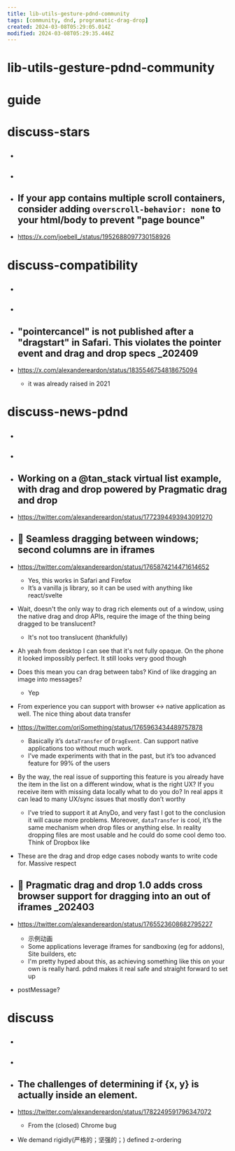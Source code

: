 ```yaml
---
title: lib-utils-gesture-pdnd-community
tags: [community, dnd, programatic-drag-drop]
created: 2024-03-08T05:29:05.014Z
modified: 2024-03-08T05:29:35.446Z
---
```


# lib-utils-gesture-pdnd-community

# guide

# discuss-stars
- ## 

- ## 

- ## If your app contains multiple scroll containers, consider adding `overscroll-behavior: none` to your html/body to prevent "page bounce"
- https://x.com/joebell_/status/1952688097730158926

# discuss-compatibility
- ## 

- ## 

- ## "pointercancel" is not published after a "dragstart" in Safari. This violates the pointer event and drag and drop specs _202409
- https://x.com/alexandereardon/status/1835546754818675094
  - it was already raised in 2021

# discuss-news-pdnd
- ## 

- ## 

- ## Working on a @tan_stack virtual list example, with drag and drop powered by Pragmatic drag and drop
- https://twitter.com/alexandereardon/status/1772394493943091270

- ## 🌰 Seamless dragging between windows; second columns are in iframes
- https://twitter.com/alexandereardon/status/1765874214471614652
  - Yes, this works in Safari and Firefox
  - It’s a vanilla js library, so it can be used with anything like react/svelte
- Wait, doesn't the only way to drag rich elements out of a window, using the native drag and drop APIs, require the image of the thing being dragged to be translucent?
  - It's not too translucent (thankfully)
- Ah yeah from desktop I can see that it's not fully opaque. On the phone it looked impossibly perfect. It still looks very good though

- Does this mean you can drag between tabs? Kind of like dragging an image into messages?
  - Yep

- From experience you can support with browser <-> native application as well. The nice thing about data transfer

- https://twitter.com/oriSomething/status/1765963434489757878
  - Basically it’s `dataTransfer` of `DragEvent`. Can support native applications too without much work. 
  - I’ve made experiments with that in the past, but it’s too advanced feature for 99% of the users
- By the way, the real issue of supporting this feature is you already have the item in the list on a different window, what is the right UX? If you receive item with missing data locally what to do you do? In real apps it can lead to many UX/sync issues that mostly don’t worthy
  -  I’ve tried to support it at AnyDo, and very fast I got to the conclusion it will cause more problems. Moreover,  `dataTransfer` is cool, it’s the same mechanism when drop files or anything else. In reality dropping files are most usable and he could do some cool demo too. Think of Dropbox like

- These are the drag and drop edge cases nobody wants to write code for. Massive respect 

- ## 🌰 Pragmatic drag and drop 1.0 adds cross browser support for dragging into an out of iframes _202403
- https://twitter.com/alexandereardon/status/1765523608682795227
  - 示例动画
  - Some applications leverage iframes for sandboxing (eg for addons), Site builders, etc
  - I'm pretty hyped about this, as achieving something like  this on your own is really hard. pdnd makes it real safe and straight forward to set up

- postMessage?
# discuss
- ## 

- ## 

- ## The challenges of determining if {x, y} is actually inside an element.
- https://twitter.com/alexandereardon/status/1782249591796347072
  - From the (closed) Chrome bug

- We demand rigidly(严格的；坚强的；) defined z-ordering
